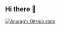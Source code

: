 ## Hi there 👋

[![Anurag's GitHub stats](https://github-readme-stats.vercel.app/api?username=Le-Concevoir-Co)](https://github.com/anuraghazra/github-readme-stats)
